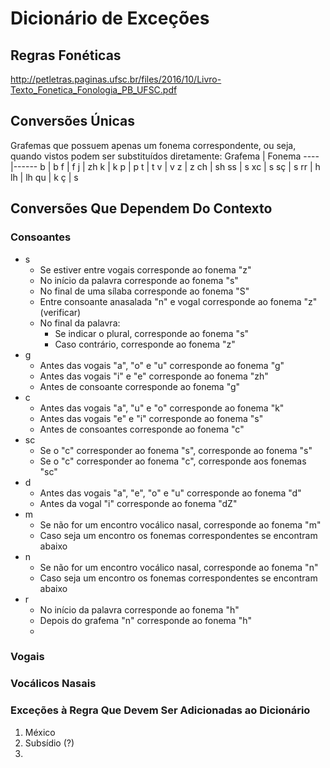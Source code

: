 # Dicionário de Exceções

## Regras Fonéticas
http://petletras.paginas.ufsc.br/files/2016/10/Livro-Texto_Fonetica_Fonologia_PB_UFSC.pdf
## Conversões Únicas
Grafemas que possuem apenas um fonema correspondente, ou seja, quando vistos podem ser
substituídos diretamente:
Grafema | Fonema
----|------
b | b
f | f
j | zh
k | k
p | p
t | t
v | v
z | z
ch | sh
ss | s
xc | s
sç | s
rr | h
lh | lh
qu | k
ç | s

## Conversões Que Dependem Do Contexto
### Consoantes
  * s
    * Se estiver entre vogais corresponde ao fonema "z"
    * No início da palavra corresponde ao fonema "s"
    * No final de uma sílaba corresponde ao fonema "S"
    * Entre consoante anasalada "n" e vogal corresponde ao fonema "z" (verificar)
    * No final da palavra:
      * Se indicar o plural, corresponde ao fonema "s"
      * Caso contrário, corresponde ao fonema "z"
  * g
    * Antes das vogais "a", "o" e "u" corresponde ao fonema "g"
    * Antes das vogais "i" e "e" corresponde ao fonema "zh"
    * Antes de consoante corresponde ao fonema "g"
  * c
    * Antes das vogais "a", "u" e "o" corresponde ao fonema "k"
    * Antes das vogais "e" e "i" corresponde ao fonema "s"
    * Antes de consoantes corresponde ao fonema "c"
  * sc
    * Se o "c" corresponder ao fonema "s", corresponde ao fonema "s"
    * Se o "c" corresponder ao fonema "c", corresponde aos fonemas "sc"
  * d
    * Antes das vogais "a", "e", "o" e "u" corresponde ao fonema "d"
    * Antes da vogal "i" corresponde ao fonema "dZ"
  * m
    * Se não for um encontro vocálico nasal, corresponde ao fonema "m"
    * Caso seja um encontro os fonemas correspondentes se encontram abaixo
  * n
    * Se não for um encontro vocálico nasal, corresponde ao fonema "n"
    * Caso seja um encontro os fonemas correspondentes se encontram abaixo
  * r
    * No início da palavra corresponde ao fonema "h"
    * Depois do grafema "n" corresponde ao fonema "h"
    *


### Vogais

### Vocálicos Nasais

### Exceções à Regra Que Devem Ser Adicionadas ao Dicionário
1. México
1. Subsídio (?)
1.
